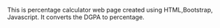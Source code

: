 This is percentage calculator web page created using HTML,Bootstrap, Javascript.
It converts the DGPA to percentage.
